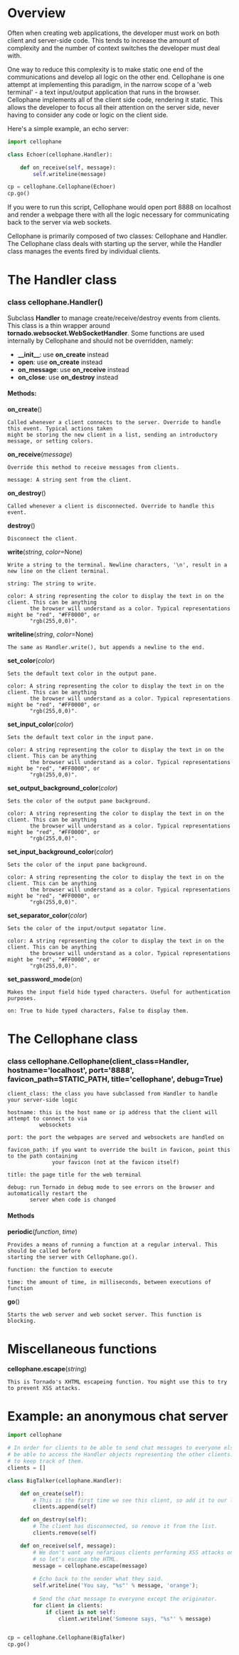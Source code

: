 Overview
========

Often when creating web applications, the developer must work on both client and server-side code. 
This tends to increase the amount of complexity and the number of context switches the developer must 
deal with.

One way to reduce this complexity is to make static one end of the communications and develop all 
logic on the other end. Cellophane is one attempt at implementing this paradigm, in the narrow scope 
of a 'web terminal' - a text input/output application that runs in the browser. Cellophane implements 
all of the client side code, rendering it static. This allows the developer to focus all their 
attention on the server side, never having to consider any code or logic on the client side.

Here's a simple example, an echo server:

```python
import cellophane

class Echoer(cellophane.Handler):

    def on_receive(self, message):
        self.writeline(message)

cp = cellophane.Cellophane(Echoer)
cp.go()
```

If you were to run this script, Cellophane would open port 8888 on localhost and render a webpage 
there with all the logic necessary for communicating back to the server via web sockets.

Cellophane is primarily composed of two classes: Cellophane and Handler. The Cellophane class deals 
with starting up the server, while the Handler class manages the events fired by individual clients. 


The Handler class
=================

### class cellophane.Handler()

Subclass **Handler** to manage create/receive/destroy events from clients. This class is a thin wrapper 
around **tornado.websocket.WebSocketHandler**. Some functions are used internally by Cellophane and 
should not be overridden, namely:

- **\_\_init\_\_**: use **on_create** instead
- **open**: use **on_create** instead
- **on_message**: use **on_receive** instead
- **on_close**: use **on_destroy** instead

#### Methods:

**on_create**()

    Called whenever a client connects to the server. Override to handle this event. Typical actions taken 
    might be storing the new client in a list, sending an introductory message, or setting colors.

**on_receive**(*message*)

    Override this method to receive messages from clients.
    
    message: A string sent from the client.

**on_destroy**()

    Called whenever a client is disconnected. Override to handle this event.

**destroy**()

    Disconnect the client.

**write**(*string*, *color*=None)

    Write a string to the terminal. Newline characters, '\n', result in a new line on the client terminal.
    
    string: The string to write.
    
    color: A string representing the color to display the text in on the client. This can be anything 
           the browser will understand as a color. Typical representations might be "red", "#FF0000", or 
           "rgb(255,0,0)".

**writeline**(*string*, *color*=None)

    The same as Handler.write(), but appends a newline to the end.

**set_color**(*color*)

    Sets the default text color in the output pane.

    color: A string representing the color to display the text in on the client. This can be anything 
           the browser will understand as a color. Typical representations might be "red", "#FF0000", or 
           "rgb(255,0,0)".

**set_input_color**(*color*)

    Sets the default text color in the input pane.

    color: A string representing the color to display the text in on the client. This can be anything 
           the browser will understand as a color. Typical representations might be "red", "#FF0000", or 
           "rgb(255,0,0)".

**set_output_background_color**(*color*)

    Sets the color of the output pane background.

    color: A string representing the color to display the text in on the client. This can be anything 
           the browser will understand as a color. Typical representations might be "red", "#FF0000", or 
           "rgb(255,0,0)".

**set_input_background_color**(*color*)

    Sets the color of the input pane background.

    color: A string representing the color to display the text in on the client. This can be anything 
           the browser will understand as a color. Typical representations might be "red", "#FF0000", or 
           "rgb(255,0,0)".

**set_separator_color**(*color*)

    Sets the color of the input/output sepatator line. 

    color: A string representing the color to display the text in on the client. This can be anything 
           the browser will understand as a color. Typical representations might be "red", "#FF0000", or 
           "rgb(255,0,0)".

**set_password_mode**(*on*)

    Makes the input field hide typed characters. Useful for authentication purposes.
    
    on: True to hide typed characters, False to display them.
    

The Cellophane class
====================

### class cellophane.Cellophane(client_class=Handler, hostname='localhost', port='8888', favicon_path=STATIC_PATH, title='cellophane', debug=True)

    client_class: the class you have subclassed from Handler to handle your server-side logic
    
    hostname: this is the host name or ip address that the client will attempt to connect to via 
              websockets
    
    port: the port the webpages are served and websockets are handled on
    
    favicon_path: if you want to override the built in favicon, point this to the path containing 
                  your favicon (not at the favicon itself)
    
    title: the page title for the web terminal
    
    debug: run Tornado in debug mode to see errors on the browser and automatically restart the 
           server when code is changed        
    
#### Methods

**periodic**(*function*, *time*)
    
    Provides a means of running a function at a regular interval. This should be called before 
    starting the server with Cellophane.go().
    
    function: the function to execute
    
    time: the amount of time, in milliseconds, between executions of function
        
**go**()
        
    Starts the web server and web socket server. This function is blocking.
        

Miscellaneous functions
=======================

**cellophane.escape**(*string*)

    This is Tornado's XHTML escapeing function. You might use this to try to prevent XSS attacks.


Example: an anonymous chat server
=================================

```python
import cellophane

# In order for clients to be able to send chat messages to everyone else, they need to 
# be able to access the Handler objects representing the other clients. We'll use a list
# to keep track of them.
clients = []

class BigTalker(cellophane.Handler):

    def on_create(self):
        # This is the first time we see this client, so add it to our list.
        clients.append(self)

    def on_destroy(self):
        # The client has disconnected, so remove it from the list.
        clients.remove(self)

    def on_receive(self, message):
        # We don't want any nefarious clients performing XSS attacks on anyone else,
        # so let's escape the HTML.
        message = cellophane.escape(message)
        
        # Echo back to the sender what they said.
        self.writeline('You say, "%s"' % message, 'orange');
        
        # Send the chat message to everyone except the originator.
        for client in clients:
            if client is not self:
                client.writeline('Someone says, "%s"' % message)


cp = cellophane.Cellophane(BigTalker)
cp.go()
```
























